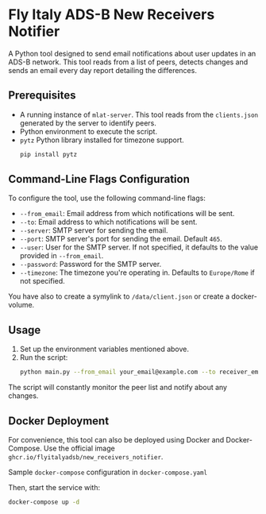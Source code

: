# Fly Italy ADS-B New Receivers Notifier

A Python tool designed to send email notifications about user updates in an ADS-B network. This tool reads from a list of peers, detects changes and sends an email every day report detailing the differences.

## Prerequisites

- A running instance of `mlat-server`. This tool reads from the `clients.json` generated by the server to identify peers.
- Python environment to execute the script.
- `pytz` Python library installed for timezone support. 
    ```bash
    pip install pytz
    ```

## Command-Line Flags Configuration

To configure the tool, use the following command-line flags:

- `--from_email`: Email address from which notifications will be sent.
- `--to`: Email address to which notifications will be sent.
- `--server`: SMTP server for sending the email.
- `--port`: SMTP server's port for sending the email. Default `465`.
- `--user`: User for the SMTP server. If not specified, it defaults to the value provided in `--from_email`.
- `--password`: Password for the SMTP server.
- `--timezone`: The timezone you're operating in. Defaults to `Europe/Rome` if not specified.

You have also to create a symylink to `/data/client.json` or create a docker-volume.
## Usage

1. Set up the environment variables mentioned above.
2. Run the script:
    ```bash
    python main.py --from_email your_email@example.com --to receiver_email@example.com --server smtp.example.com --user your_username --password your_password --timezone America/New_York
    ```

The script will constantly monitor the peer list and notify about any changes.

## Docker Deployment

For convenience, this tool can also be deployed using Docker and Docker-Compose. Use the official image `ghcr.io/flyitalyadsb/new_receivers_notifier`.

Sample `docker-compose` configuration in `docker-compose.yaml`

Then, start the service with:
```bash
docker-compose up -d
```